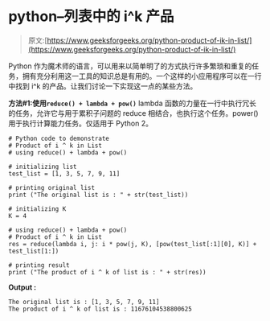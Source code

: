 # python–列表中的 i^k 产品

> 原文:[https://www.geeksforgeeks.org/python-product-of-ik-in-list/](https://www.geeksforgeeks.org/python-product-of-ik-in-list/)

Python 作为魔术师的语言，可以用来以简单明了的方式执行许多繁琐和重复的任务，拥有充分利用这一工具的知识总是有用的。一个这样的小应用程序可以在一行中找到 i^k 的产品。让我们讨论一下实现这一点的某些方法。

**方法#1:使用`reduce() + lambda + pow()`**
lambda 函数的力量在一行中执行冗长的任务，允许它与用于累积子问题的 reduce 相结合，也执行这个任务。power()用于执行计算能力任务。仅适用于 Python 2。

```
# Python code to demonstrate 
# Product of i ^ k in List
# using reduce() + lambda + pow() 

# initializing list 
test_list = [1, 3, 5, 7, 9, 11] 

# printing original list 
print ("The original list is : " + str(test_list)) 

# initializing K 
K = 4

# using reduce() + lambda + pow() 
# Product of i ^ k in List 
res = reduce(lambda i, j: i * pow(j, K), [pow(test_list[:1][0], K)] + test_list[1:]) 

# printing result 
print ("The product of i ^ k of list is : " + str(res)) 
```

**Output :**

```
The original list is : [1, 3, 5, 7, 9, 11]
The product of i ^ k of list is : 11676104538800625

```